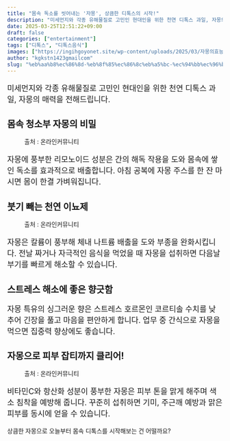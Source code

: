 ```yaml
---
title: "몸속 독소를 씻어내는 '자몽', 상큼한 디톡스의 시작!"
description: "미세먼지와 각종 유해물질로 고민인 현대인을 위한 천연 디톡스 과일, 자몽의 매력을 전해드립니다."
date: 2025-03-25T12:51:22+09:00
draft: false
categories: ["entertainment"]
tags: ["디톡스", "디톡스음식"]
images: ["https://ingihgoyonet.site/wp-content/uploads/2025/03/자몽의효능-1024x683.jpg", "https://ingihgoyonet.site/wp-content/uploads/2025/03/자몽효능-683x1024.jpg", "https://ingihgoyonet.site/wp-content/uploads/2025/03/잡티케어-683x1024.jpg"]
author: "kgkstn1423gmailcom"
slug: "%eb%aa%b8%ec%86%8d-%eb%8f%85%ec%86%8c%eb%a5%bc-%ec%94%bb%ec%96%b4%eb%82%b4%eb%8a%94-%ec%9e%90%eb%aa%bd-%ec%83%81%ed%81%bc%ed%95%9c-%eb%94%94%ed%86%a1%ec%8a%a4%ec%9d%98-%ec%8b%9c%ec%9e%91"
---
```


<p style="font-size:18px">미세먼지와 각종 유해물질로 고민인 현대인을 위한 천연 디톡스 과일, 자몽의 매력을 전해드립니다.</p> <h2 >몸속 청소부 자몽의 비밀</h2> <figure ><img src="https://ingihgoyonet.site/wp-content/uploads/2025/03/자몽의효능-1024x683.jpg" alt="" style="aspect-ratio:16/9;object-fit:cover"/><figcaption >출처 : 온라인커뮤니티</figcaption></figure> <p style="font-size:18px">자몽에 풍부한 리모노이드 성분은 간의 해독 작용을 도와 몸속에 쌓인 독소를 효과적으로 배출합니다. 아침 공복에 자몽 주스를 한 잔 마시면 몸이 한결 가벼워집니다.</p> <h2 >붓기 빼는 천연 이뇨제</h2> <figure ><img src="https://ingihgoyonet.site/wp-content/uploads/2025/03/자몽효능-683x1024.jpg" alt="" style="aspect-ratio:16/9;object-fit:cover"/><figcaption >출처 : 온라인커뮤니티</figcaption></figure> <p style="font-size:18px">자몽은 칼륨이 풍부해 체내 나트륨 배출을 도와 부종을 완화시킵니다. 전날 짜거나 자극적인 음식을 먹었을 때 자몽을 섭취하면 다음날 부기를 빠르게 해소할 수 있습니다.</p> <h2 >스트레스 해소에 좋은 향긋함</h2> <p style="font-size:18px">자몽 특유의 싱그러운 향은 스트레스 호르몬인 코르티솔 수치를 낮추어 긴장을 풀고 마음을 편안하게 합니다. 업무 중 간식으로 자몽을 먹으면 집중력 향상에도 좋습니다.</p> <h2 >자몽으로 피부 잡티까지 클리어!</h2> <figure ><img src="https://ingihgoyonet.site/wp-content/uploads/2025/03/잡티케어-683x1024.jpg" alt="" style="aspect-ratio:16/9;object-fit:cover"/><figcaption >출처 : 온라인커뮤니티</figcaption></figure> <p style="font-size:18px">비타민C와 항산화 성분이 풍부한 자몽은 피부 톤을 맑게 해주며 색소 침착을 예방해 줍니다. 꾸준히 섭취하면 기미, 주근깨 예방과 맑은 피부를 동시에 얻을 수 있습니다.</p> <p>상큼한 자몽으로 오늘부터 몸속 디톡스를 시작해보는 건 어떨까요?</p>